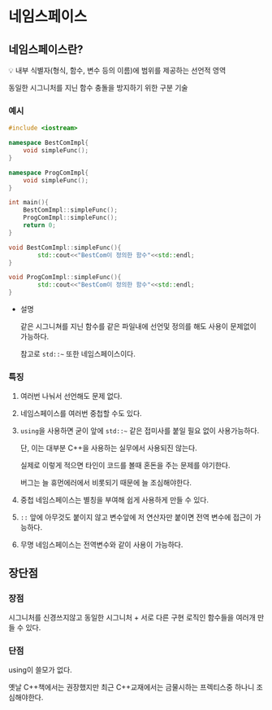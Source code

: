# 네임스페이스

## 네임스페이스란?

<aside>
💡 내부 식별자(형식, 함수, 변수 등의 이름)에 범위를 제공하는 선언적 영역

동일한 시그니처를 지닌 함수 충돌을 방지하기 위한 구분 기술

</aside>

### 예시

```cpp
#include <iostream>

namespace BestComImpl{
	void simpleFunc();
}

namespace ProgComImpl{
	void simpleFunc();
}

int main(){
	BestComImpl::simpleFunc();
	ProgComImpl::simpleFunc();
	return 0;
}

void BestComImpl::simpleFunc(){
		std::cout<<"BestCom이 정의한 함수"<<std::endl;
}

void ProgComImpl::simpleFunc(){
		std::cout<<"BestCom이 정의한 함수"<<std::endl;
}
```

- 설명

    같은 시그니쳐를 지닌 함수를 같은 파일내에 선언및 정의를 해도 사용이 문제없이 가능하다.

    참고로 `std::~` 또한 네임스페이스이다.


### 특징

1. 여러번 나눠서 선언해도 문제 없다.
2. 네임스페이스를 여러번 중첩할 수도 있다.
3. `using`을 사용하면 굳이 앞에 `std::~` 같은 접미사를 붙일 필요 없이 사용가능하다.

    단, 이는 대부분 C++을 사용하는 실무에서 사용되진 않는다.

    실제로 이렇게 적으면 타인이 코드를 볼때 혼돈을 주는 문제를 야기한다.

    버그는 늘 휴먼에러에서 비롯되기 때문에 늘 조심해야한다.

4. 중첩 네임스페이스는 별칭을 부여해 쉽게 사용하게 만들 수 있다.
5. `::` 앞에 아무것도 붙이지 않고 변수앞에 저 연산자만 붙이면 전역 변수에 접근이 가능하다.
6. 무명 네임스페이스는 전역변수와 같이 사용이 가능하다.

## 장단점

### 장점

시그니처를 신경쓰지않고 동일한 시그니처 + 서로 다른 구현 로직인 함수들을 여러개 만들 수 있다.

### 단점

using이 쓸모가 없다.

옛날 C++책에서는 권장했지만 최근 C++교재에서는 금물시하는 프렉티스중 하나니 조심해야한다.
